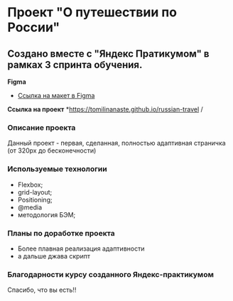 # Проект "О путешествии по России"

 ## Создано вместе с "Яндекс Пратикумом" в рамках 3 спринта обучения.

 **Figma**

* [Ссылка на макет в Figma](https://www.figma.com/file/5S2WSbEFL6awjVWJ0NWL8Q/Sprint-3_-Russia-_-desktop-mobile?node-id=28503%3A0)

**Ссылка на проект**
*https://tomilinanaste.github.io/russian-travel /

 ### Описание проекта
 Данный проект - первая, сделанная, полностью адаптивная страничка (от 320px до бесконечности)

### Используемые технологии
* Flexbox;
* grid-layout;
* Positioning;
* @media
* методология БЭМ;

### Планы по доработке проекта
* Более плавная реализация адаптивности
* а дальше джава скрипт

### Благодарности курсу созданного Яндекс-практикумом
Спасибо, что вы есть!!



